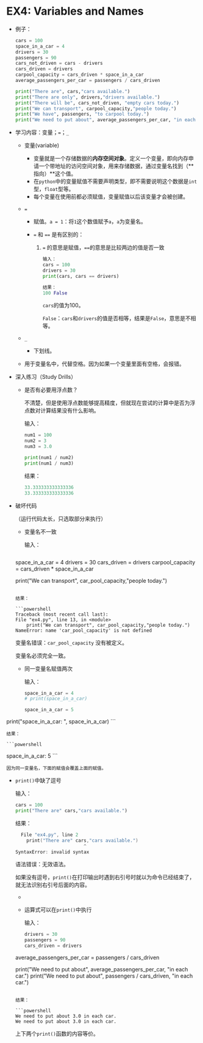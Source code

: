 # EX4: Variables and Names

* 例子：

  ```python
  cars = 100
  space_in_a_car = 4
  drivers = 30
  passengers = 90
  cars_not_driven = cars - drivers
  cars_driven = drivers
  carpool_capacity = cars_driven * space_in_a_car
  average_passengers_per_car = passengers / cars_driven
  
  print("There are", cars,"cars available.")
  print("There are only", drivers,"drivers available.")
  print("There will be", cars_not_driven, "empty cars today.")
  print("We can transport", carpool_capacity,"people today.")
  print("We have", passengers, "to carpool today.")
  print("We need to put about", average_passengers_per_car, "in each car.")
  ```

* 学习内容：变量；`=`；`_`

  * 变量(variable)

    * 变量就是一个存储数据的**内存空间对象**。定义一个变量，即向内存申请一个带地址的访问空间对象，用来存储数据，通过变量名找到（**指向）**这个值。
    * 在`python`中的变量赋值不需要声明类型，即不需要说明这个数据是`int`型，`float`型等。
    * 每个变量在使用前都必须赋值，变量赋值以后该变量才会被创建。

  * `=`

    * 赋值。`a = 1`：将`1`这个数值赋予`a`，`a`为变量名。
    
    * `=` 和 `==` 是有区别的：
    
      1. `=` 的意思是赋值，`==`的意思是比较两边的值是否一致
    
         ```python
         输入：
         cars = 100
         drivers = 30
         print(cars, cars == drivers)
         
         结果：
         100 False
         ```
    
         `cars`的值为100。
    
         `False`：`cars`和`drivers`的值是否相等，结果是`False`，意思是不相等。
    
  * `_`

    * 下划线。
  * 用于变量名中，代替空格。因为如果一个变量里面有空格，会报错。

* 深入练习（Study Drills）

  * 是否有必要用浮点数？

    不清楚，但是使用浮点数能够提高精度，但就现在尝试的计算中是否为浮点数对计算结果没有什么影响。

    输入：

    ```python
    num1 = 100
    num2 = 3
    num3 = 3.0
    
    print(num1 / num2)
    print(num1 / num3)
    ```

    结果：

    ```powershell
    33.333333333333336
    33.333333333333336
    ```

* 破坏代码

  （运行代码太长，只选取部分来执行）

  * 变量名不一致

    输入：
  
    ```python
  space_in_a_car = 4
    drivers = 30
  cars_driven = drivers
    carpool_capacity = cars_driven * space_in_a_car
    
    print("We can transport", car_pool_capacity,"people today.")
    ```
  
    结果：
  
  ```powershell
    Traceback (most recent call last):
    File "ex4.py", line 13, in <module>
        print("We can transport", car_pool_capacity,"people today.")
  NameError: name 'car_pool_capacity' is not defined
    ```

    变量名错误：`car_pool_capacity` 没有被定义。
  
    变量名必须完全一致。

  * 同一变量名赋值两次

    输入：
  
    ```python
    space_in_a_car = 4
    # print(space_in_a_car)
  
    space_in_a_car = 5
print("space_in_a_car: ", space_in_a_car)
    ```
  
    结果：
  
    ```powershell
  space_in_a_car:  5
    ```
  
    因为同一变量名，下面的赋值会覆盖上面的赋值。
  
* `print()`中缺了逗号
  
  输入：
  
    ```python
    cars = 100
    print("There are" cars,"cars available.")
    ```
  
    结果：
  
    ```powershell
      File "ex4.py", line 2
        print("There are" cars,"cars available.")
                             ^
    SyntaxError: invalid syntax
  ```
    
  语法错误：无效语法。
    
    如果没有逗号，`print()`在打印输出时遇到右引号时就以为命令已经结束了，就无法识别右引号后面的内容。
    
  * 
  
  * 运算式可以在`print()`中执行
  
    输入：
  
    ```python 
    drivers = 30
    passengers = 90
    cars_driven = drivers
  average_passengers_per_car = passengers / cars_driven
    
  print("We need to put about", average_passengers_per_car, "in each car.")
    print("We need to put about", passengers / cars_driven, "in each car.")
    ```
    
    结果：
    
    ```powershell
    We need to put about 3.0 in each car.
  We need to put about 3.0 in each car.
    ```
    
    上下两个`print()`函数的内容等价。
    
    
    
    



